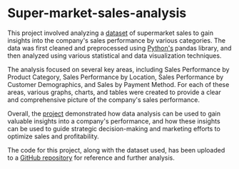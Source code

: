 # Super-market-sales-analysis

This project involved analyzing a <a href="supermarket_sales - Sheet1.csv" target="_blank">dataset</a> of supermarket sales to gain insights into the company's sales performance by various categories. The data was first cleaned and preprocessed using <a href="Python code(to analyse and visualise).py" target="_blank">Python's</a> pandas library, and then analyzed using various statistical and data visualization techniques.

The analysis focused on several key areas, including Sales Performance by Product Category, Sales Performance by Location, Sales Performance by Customer Demographics, and Sales by Payment Method. For each of these areas, various graphs, charts, and tables were created to provide a clear and comprehensive picture of the company's sales performance.

Overall, the <a href="super market sales analysis .pdf" target="_blank">project</a> demonstrated how data analysis can be used to gain valuable insights into a company's performance, and how these insights can be used to guide strategic decision-making and marketing efforts to optimize sales and profitability.

The code for this project, along with the dataset used, has been uploaded to a <a href="https://github.com/isourab009/Super-market-sales-analysis" target="_blank">GitHub repository</a> for reference and further analysis.

